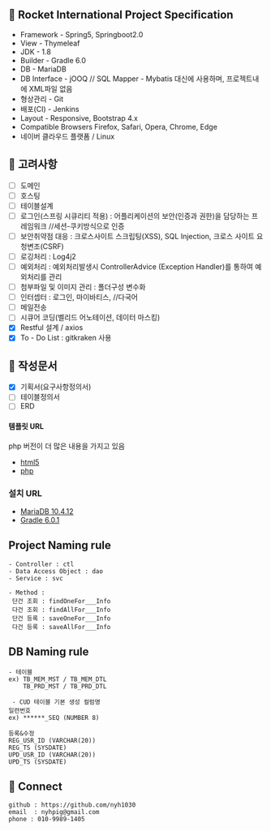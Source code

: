 ## 📖 Rocket International Project Specification


- Framework - Spring5, Springboot2.0
- View - Thymeleaf
- JDK - 1.8
- Builder - Gradle 6.0
- DB - MariaDB
- DB Interface - jOOQ // SQL Mapper - Mybatis 대신에 사용하며, 프로젝트내에 XML파일 없음
- 형상관리 - Git
- 배포(CI) - Jenkins
- Layout - Responsive, Bootstrap 4.x
- Compatible Browsers	Firefox, Safari, Opera, Chrome, Edge
- 네이버 클라우드 플랫폼 / Linux




## 📝 고려사항

- [ ] 도메인
- [ ] 호스팅
- [ ] 테이블설계
- [ ] 로그인(스프링 시큐리티 적용) : 어플리케이션의 보안(인증과 권한)을 담당하는 프레임워크 //세션-쿠키방식으로 인증 
- [ ] 보안취약점 대응 : 크로스사이트 스크립팅(XSS), SQL Injection, 크로스 사이트 요청변조(CSRF)
- [ ] 로깅처리 : Log4j2
- [ ] 예외처리 : 예외처리발생시 ControllerAdvice (Exception Handler)를 통하여 예외처리를 관리
- [ ] 첨부파일 및 이미지 관리 : 폴더구성 변수화
- [ ] 인터셉터 : 로그인, 마이바티스, //다국어
- [ ] 메일전송 
- [ ] 시큐어 코딩(벨리드 어노테이션, 데이터 마스킹)
- [X] Restful 설계 / axios
- [X] To - Do List : gitkraken 사용

## 📑 작성문서

- [X] 기획서(요구사항정의서)
- [ ] 테이블정의서
- [ ] ERD

#### 템플릿 URL
php 버전이 더 많은 내용을 가지고 있음

 - [html5](https://themeforest.net/item/martfury-multipurpose-marketplace-html5-template-with-dashboard/23954976)
 - [php](http://demo2.drfuri.com/martfury/)

### 설치 URL

 - [MariaDB 10.4.12](https://mariadb.com/download-confirmation/?group-name=MariaDB%20Community%20Server&release-notes-uri=https%3A%2F%2Fmariadb.com%2Fkb%2Fen%2Fmariadb-10412-release-notes%2F&documentation-uri=https%3A%2F%2Fmariadb.com%2Fkb%2Fen%2Fwhat-is-mariadb-104%2F&download-uri=https%3A%2F%2Fdownloads.mariadb.com%2FMariaDB%2Fmariadb-10.4.12%2Fwinx64-packages%2Fmariadb-10.4.12-winx64.msi&product-name=MariaDB%2520Server&download-size=54.23%20MB)
 - [Gradle 6.0.1](https://gradle.org/next-steps/?version=6.0.1&format=all)

## Project Naming rule
```
- Controller : ctl
- Data Access Object : dao
- Service : svc

- Method : 
 단건 조회 : findOneFor___Info
 다건 조회 : findAllFor___Info
 단건 등록 : saveOneFor___Info
 다건 등록 : saveAllFor___Info
```

## DB Naming rule
```
- 테이블
ex) TB_MEM_MST / TB_MEM_DTL
    TB_PRD_MST / TB_PRD_DTL

 - CUD 테이블 기본 생성 컬럼명
일련번호
ex) ******_SEQ (NUMBER 8)

등록&수정
REG_USR_ID (VARCHAR(20))
REG_TS (SYSDATE)
UPD_USR_ID (VARCHAR(20))
UPD_TS (SYSDATE)
```



## 🤝 Connect
```
github : https://github.com/nyh1030
email  : nyhpig@gmail.com
phone : 010-9989-1405
```
